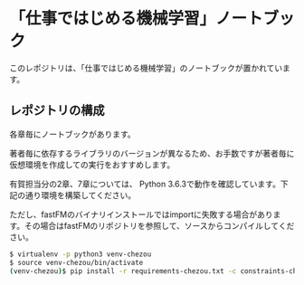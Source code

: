 # 「仕事ではじめる機械学習」ノートブック

このレポジトリは、「仕事ではじめる機械学習」のノートブックが置かれています。

## レポジトリの構成

各章毎にノートブックがあります。

著者毎に依存するライブラリのバージョンが異なるため、お手数ですが著者毎に仮想環境を作成しての実行をおすすめします。

有賀担当分の2章、7章については、 Python 3.6.3で動作を確認しています。下記の通り環境を構築してください。

ただし、fastFMのバイナリインストールではimportに失敗する場合があります。その場合はfastFMのリポジトリを参照して、ソースからコンパイルしてください。

```sh
$ virtualenv -p python3 venv-chezou
$ source venv-chezou/bin/activate
(venv-chezou)$ pip install -r requirements-chezou.txt -c constraints-chezou.txt
```

